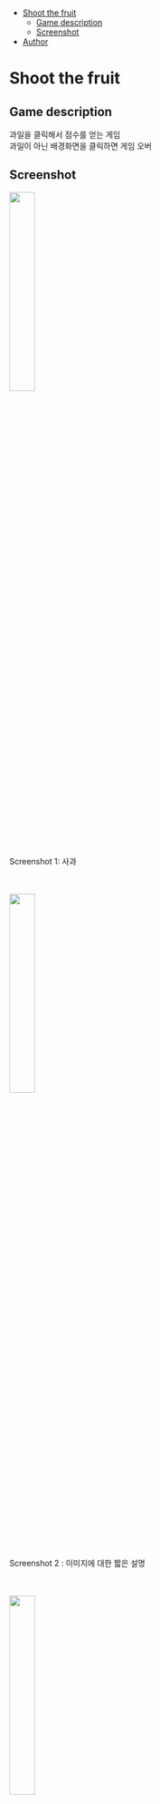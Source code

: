 </br>

- [Shoot the fruit](#shoot-the-fruit)
  - [Game description](#game-description)
  - [Screenshot](#screenshot)
- [Author](#author)

# Shoot the fruit
## Game description
과일을 클릭해서 점수를 얻는 게임</br>
과일이 아닌 배경화면을 클릭하면 게임 오버
</br>

## Screenshot
<img width="30%" src=![Image](https://github.com/user-attachments/assets/b320b47b-43a8-4553-b4b8-c6c021c73fa3) ></br>
Screenshot 1: 사과
</br>
</br>
</br>

<img width="30%" src="이미지 링크(자세한 방법은 3-2 설명 참고)"></br>
Screenshot 2 : 이미지에 대한 짧은 설명
</br>
</br>
</br>

<img width="30%" src="이미지 링크(자세한 방법은 3-2 설명 참고)"></br>
Screenshot 3: 이미지에 대한 짧은 설명
</br>
</br>
</br>

# Author
<a href="자신의 github 주소" target="_blank">github username</a>